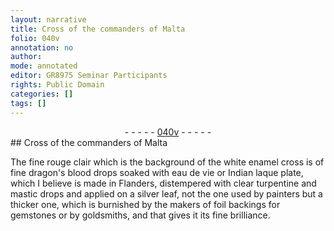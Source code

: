 ```yaml
---
layout: narrative
title: Cross of the commanders of Malta
folio: 040v
annotation: no
author:
mode: annotated
editor: GR8975 Seminar Participants
rights: Public Domain
categories: []
tags: []
---
```


 <div class="folio" align="center">- - - - - <a href="http://gallica.bnf.fr/ark:/12148/btv1b10500001g/f86.image" target="_blank">040v</a> - - - - - </div> 
## Cross of the commanders of Malta

 
The fine rouge clair which is the background of the white enamel cross is of fine dragon's blood drops soaked with eau de vie or Indian laque plate, which I believe is made in Flanders, distempered with clear turpentine and mastic drops and applied on a silver leaf, not the one used by painters but a thicker one, which is burnished by the makers of foil backings for gemstones or by goldsmiths, and that gives it its fine brilliance.
 